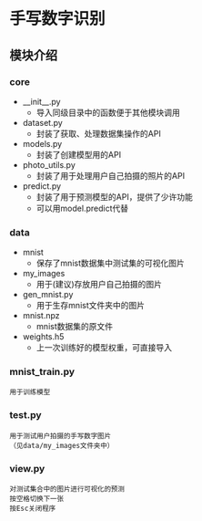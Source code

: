 # 手写数字识别
## 模块介绍
### core

  - \_\_init__.py
    - 导入同级目录中的函数便于其他模块调用
  - dataset.py
    - 封装了获取、处理数据集操作的API
  - models.py
    - 封装了创建模型用的API
  - photo_utils.py
    - 封装了用于处理用户自己拍摄的照片的API
  - predict.py
    - 封装了用于预测模型的API，提供了少许功能
    - 可以用model.predict代替
    
### data
  - mnist
    - 保存了mnist数据集中测试集的可视化图片
  - my_images
    - 用于(建议)存放用户自己拍摄的图片
  - gen_mnist.py
    - 用于生存mnist文件夹中的图片
  - mnist.npz
    - mnist数据集的原文件
  - weights.h5
    - 上一次训练好的模型权重，可直接导入
  
### mnist_train.py
    用于训练模型
### test.py
    用于测试用户拍摄的手写数字图片
    （见data/my_images文件夹中）
### view.py
    对测试集合中的图片进行可视化的预测
    按空格切换下一张
    按Esc关闭程序